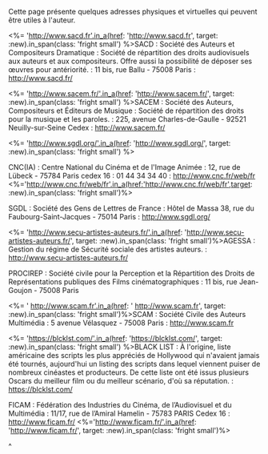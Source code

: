 <!-- Page: #615 Adresses physiques et virtuelles utiles -->

Cette page présente quelques adresses physiques et virtuelles qui peuvent être utiles à l'auteur.

<webonly class="block"><%= 'http://www.sacd.fr'.in_a(href: 'http://www.sacd.fr', target: :new).in_span(class: 'fright small') %></webonly>SACD
: Société des Auteurs et Compositeurs Dramatique
: Société de répartition des droits audiovisuels aux auteurs et aux compositeurs. Offre aussi la possibilité de déposer ses œuvres pour antériorité.
: 11 bis, rue Ballu - 75008 Paris
<paperonly>: http://www.sacd.fr/</paperonly>

<webonly class="block"><%= 'http://www.sacem.fr/'.in_a(href: 'http://www.sacem.fr/', target: :new).in_span(class: 'fright small') %></webonly>SACEM
: Société des Auteurs, Compositeurs et Éditeurs de Musique
: Société de répartition des droits pour la musique et les paroles.
: 225, avenue Charles-de-Gaulle - 92521 Neuilly-sur-Seine Cedex
<paperonly>: http://www.sacem.fr/</paperonly>

<webonly class="block"><%= 'http://www.sgdl.org/'.in_a(href: 'http://www.sgdl.org/', target: :new).in_span(class: 'fright small') %></webonly>

CNC(IA)
: Centre National du Cinéma et de l'Image Animée
: 12, rue de Lübeck - 75784 Paris cedex 16
: 01 44 34 34 40
<paperonly>: http://www.cnc.fr/web/fr</paperonly>
<webonly class="block"><%='http://www.cnc.fr/web/fr'.in_a(href:'http://www.cnc.fr/web/fr',target: :new).in_span(class: 'fright small')%></webonly>

SGDL
: Société des Gens de Lettres de France
: Hôtel de Massa 38, rue du Faubourg-Saint-Jacques - 75014 Paris
<paperonly>: http://www.sgdl.org/</paperonly>

<webonly class="block"><%= 'http://www.secu-artistes-auteurs.fr/'.in_a(href: 'http://www.secu-artistes-auteurs.fr/', target: :new).in_span(class: 'fright small')%></webonly>AGESSA
: Gestion du régime de Sécurité sociale des artistes auteurs.
<paperonly>: http://www.secu-artistes-auteurs.fr/</paperonly>

PROCIREP
: Société civile pour la Perception et la Répartition des Droits de Représentations publiques des Films cinématographiques
: 11 bis, rue Jean-Goujon - 75008 Paris

<webonly class="block"><%= ' http://www.scam.fr'.in_a(href: ' http://www.scam.fr', target: :new).in_span(class: 'fright small')%></webonly>SCAM
: Société Civile des Auteurs Multimédia
: 5 avenue Vélasquez - 75008 Paris
<paperonly>: http://www.scam.fr</paperonly>

<webonly class="block"><%= 'https://blcklst.com/'.in_a(href: 'https://blcklst.com/', target: :new).in_span(class: 'fright small') %></webonly>BLACK LIST
: À l'origine, liste américaine des scripts les plus appréciés de Hollywood qui n'avaient jamais été tournés, aujourd'hui un listing des scripts dans lequel viennent puiser de nombreux cinéastes et producteurs. De cette liste ont été issus plusieurs Oscars du meilleur film ou du meilleur scénario, d'où sa réputation.
<paperonly>: https://blcklst.com/</paperonly>

FICAM
: Fédération des Industries du Cinéma, de l’Audiovisuel et du Multimédia
: 11/17, rue de l’Amiral Hamelin - 75783 PARIS Cedex 16
<paperonly>: http://www.ficam.fr/</paperonly>
<webonly class="block"><%='http://www.ficam.fr/'.in_a(href: 'http://www.ficam.fr/', target: :new).in_span(class: 'fright small')%></webonly>

^
